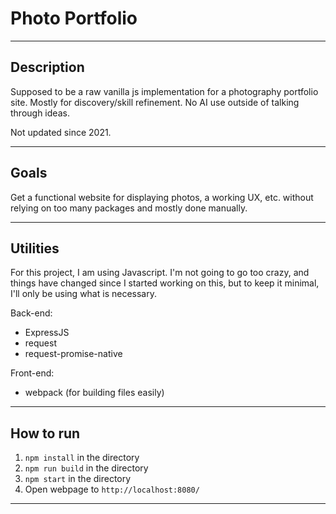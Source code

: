# Photo Portfolio
---

## Description
Supposed to be a raw vanilla js implementation for a photography portfolio site. Mostly for discovery/skill refinement. No AI use outside of talking through ideas.

Not updated since 2021.

---

## Goals

Get a functional website for displaying photos, a working UX, etc. without relying on too many packages and mostly done manually.

---

## Utilities

For this project, I am using Javascript. I'm not going to go too crazy, and things have changed since I started working on this, but to keep it minimal, I'll only be using what is necessary.

Back-end:

- ExpressJS
- request
- request-promise-native

Front-end:

- webpack (for building files easily)

---

## How to run

1. `npm install` in the directory
2. `npm run build` in the directory
3. `npm start` in the directory
4. Open webpage to `http://localhost:8080/`

---
